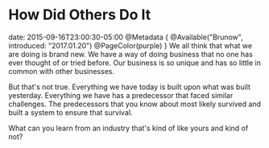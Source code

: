 # How Did Others Do It
date: 2015-09-16T23:00:30-05:00
@Metadata {
  @Available("Brunow", introduced: "2017.01.20")
  @PageColor(purple)
}
We all think that what we are doing is brand new. We have a way of doing business that no one has ever thought of or tried before. Our business is so unique and has so little in common with other businesses.

But that's not true. Everything we have today is built upon what was built yesterday. Everything we have has a predecessor that faced similar challenges. The predecessors that you know about most likely survived and built a system to ensure that survival.

What can you learn from an industry that's kind of like yours and kind of not?
